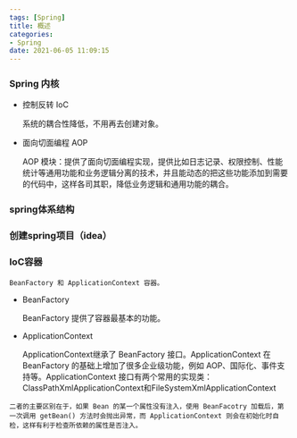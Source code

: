 ```yaml
---
tags: [Spring]
title: 概述
categories: 
- Spring
date: 2021-06-05 11:09:15
---
```


### Spring 内核
* 控制反转 IoC

    系统的耦合性降低，不用再去创建对象。

* 面向切面编程 AOP

    AOP 模块：提供了面向切面编程实现，提供比如日志记录、权限控制、性能统计等通用功能和业务逻辑分离的技术，并且能动态的把这些功能添加到需要的代码中，这样各司其职，降低业务逻辑和通用功能的耦合。

<!-- more -->

### spring体系结构
### 创建spring项目（idea）
### IoC容器

    BeanFactory 和 ApplicationContext 容器。
* BeanFactory 

    BeanFactory 提供了容器最基本的功能。

* ApplicationContext 

    ApplicationContext继承了 BeanFactory 接口。ApplicationContext 在 BeanFactory 的基础上增加了很多企业级功能，例如 AOP、国际化、事件支持等。ApplicationContext 接口有两个常用的实现类：             ClassPathXmlApplicationContext和FileSystemXmlApplicationContext
```
二者的主要区别在于，如果 Bean 的某一个属性没有注入，使用 BeanFacotry 加载后，第一次调用 getBean() 方法时会抛出异常，而 ApplicationContext 则会在初始化时自检，这样有利于检查所依赖的属性是否注入。
```


